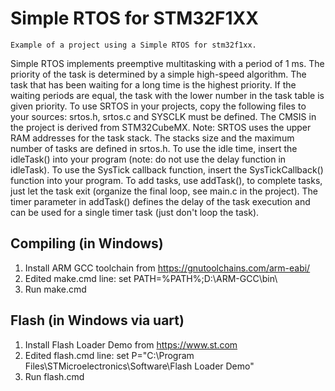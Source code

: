 # Simple RTOS for STM32F1XX
	Example of a project using a Simple RTOS for stm32f1xx.
Simple RTOS implements preemptive multitasking with a period of 1 ms.
The priority of the task is determined by a simple high-speed algorithm. The task that has been waiting for a long time is the highest priority. If the waiting periods are equal, the task with the lower number in the task table is given priority.
To use SRTOS in your projects, copy the following files to your sources: srtos.h, srtos.c and SYSCLK must be defined.
The CMSIS in the project is derived from STM32CubeMX.
Note: SRTOS uses the upper RAM addresses for the task stack.
The stacks size and the maximum number of tasks are defined in srtos.h.
To use the idle time, insert the idleTask() into your program (note: do not use the delay function in idleTask). To use the SysTick callback function, insert the SysTickCallback() function into your program.
To add tasks, use addTask(), to complete tasks, just let the task exit (organize the final loop, see main.c in the project).
The timer parameter in addTask() defines the delay of the task execution and can be used for a single timer task (just don't loop the task).

## Compiling (in Windows)
1. Install ARM GCC toolchain from https://gnutoolchains.com/arm-eabi/
2. Edited make.cmd line: set PATH=%PATH%;D:\ARM-GCC\bin\
3. Run make.cmd

## Flash (in Windows via uart)
1. Install Flash Loader Demo from https://www.st.com
2. Edited flash.cmd line: set P="C:\Program Files\STMicroelectronics\Software\Flash Loader Demo"
3. Run flash.cmd
